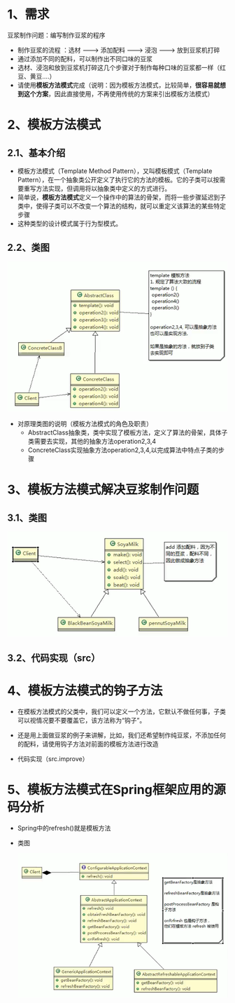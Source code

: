 # 1、需求

豆浆制作问题：编写制作豆浆的程序

- 制作豆浆的流程 ：选材 ---> 添加配料 ---> 浸泡 ---> 放到豆浆机打碎
- 通过添加不同的配料，可以制作出不同口味的豆浆
- 选材、浸泡和放到豆浆机打碎这几个步骤对于制作每种口味的豆浆都一样（红豆、黄豆....）
- 请使用**模板方法模式**完成（说明：因为模板方法模式，比较简单，**很容易就想到这个方案**，因此直接使用，不再使用传统的方案来引出模板方法模式）

# 2、模板方法模式

## 2.1、基本介绍

- 模板方法模式（Template Method Pattern），又叫模板模式（Template Pattern），在一个抽象类公开定义了执行它的方法的模板。它的子类可以按需要重写方法实现，但调用将以抽象类中定义的方式进行。
- 简单说，**模板方法模式**定义一个操作中的算法的骨架，而将一些步骤延迟到子类中，使得子类可以不改变一个算法的结构，就可以重定义该算法的某些特定步骤
- 这种类型的设计模式属于行为型模式。

## 2.2、类图

![1563454120312](images\模板方法模式类图.png)

- 对原理类图的说明（模板方法模式的角色及职责）
  - AbstractClass抽象类，类中实现了模板方法，定义了算法的骨架，具体子类需要去实现，其他的抽象方法operation2,3,4
  - ConcreteClass实现抽象方法operation2,3,4,以完成算法中特点子类的步骤

# 3、模板方法模式解决豆浆制作问题

## 3.1、类图

![1563454520233](images\模板方法模式解决制作豆浆问题.png)

## 3.2、代码实现（src）

# 4、模板方法模式的钩子方法

- 在模板方法模式的父类中，我们可以定义一个方法，它默认不做任何事，子类可以视情况要不要覆盖它，该方法称为“钩子”。
- 还是用上面做豆浆的例子来讲解，比如，我们还希望制作纯豆浆，不添加任何的配料，请使用钩子方法对前面的模板方法进行改造

- 代码实现（src.improve）

# 5、模板方法模式在Spring框架应用的源码分析

- Spring中的refresh()就是模板方法

- 类图

  ![1563499750052](images\模板方法模式在Spring框架应用的源码分析.png)

